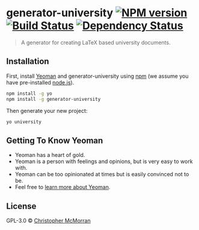 # generator-university [![NPM version][npm-image]][npm-url] [![Build Status][travis-image]][travis-url] [![Dependency Status][daviddm-image]][daviddm-url]
> A generator for creating LaTeX based university documents.

## Installation

First, install [Yeoman](http://yeoman.io) and generator-university using [npm](https://www.npmjs.com/) (we assume you have pre-installed [node.js](https://nodejs.org/)).

```bash
npm install -g yo
npm install -g generator-university
```

Then generate your new project:

```bash
yo university
```

## Getting To Know Yeoman

 * Yeoman has a heart of gold.
 * Yeoman is a person with feelings and opinions, but is very easy to work with.
 * Yeoman can be too opinionated at times but is easily convinced not to be.
 * Feel free to [learn more about Yeoman](http://yeoman.io/).

## License

GPL-3.0 © [Christopher McMorran]()


[npm-image]: https://badge.fury.io/js/generator-university.svg
[npm-url]: https://npmjs.org/package/generator-university
[travis-image]: https://travis-ci.org/chrismcmorran/generator-university.svg?branch=master
[travis-url]: https://travis-ci.org/chrismcmorran/generator-university
[daviddm-image]: https://david-dm.org/chrismcmorran/generator-university.svg?theme=shields.io
[daviddm-url]: https://david-dm.org/chrismcmorran/generator-university
